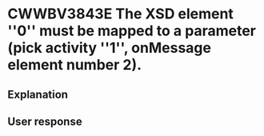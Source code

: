 # CWWBV3843E The XSD element ''0'' must be mapped to a parameter (pick activity ''1'', onMessage element number 2).

## Explanation

## User response